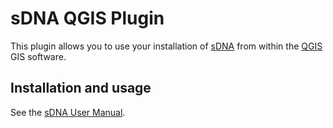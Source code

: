 # sDNA QGIS Plugin

This plugin allows you to use your installation of [sDNA](https://www.cardiff.ac.uk/sdna) from within the [QGIS](https://www.qgis.org) GIS software.

## Installation and usage

See the [sDNA User Manual](https://www.cardiff.ac.uk/sdna/wp-content/downloads/documentation/manual/latest.html).

